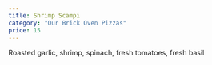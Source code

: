 ```yaml
---
title: Shrimp Scampi
category: "Our Brick Oven Pizzas"
price: 15
---
```

Roasted garlic, shrimp, spinach, fresh tomatoes, fresh basil